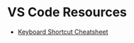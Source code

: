 # VS Code Resources

- [Keyboard Shortcut Cheatsheet](http://code.visualstudio.com/shortcuts/keyboard-shortcuts-windows.pdf)
